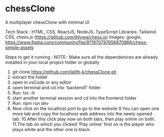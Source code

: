 # chessClone
A multiplayer chessClone with minimal UI 

Tech Stack :
HTML, CSS, ReactJS, NodeJS, TypeScript
Libraries:
Tailwind CSS, chess.js (https://github.com/jhlywa/chess.js)
Images: 
google, https://www.figma.com/community/file/971870797656870866/chess-simple-assets

Steps to get it running :
NOTE- Make sure all the dependenices are already installed in your local project folder or globally
1. git clone https://github.com/lalith-k/chessClone.git
2. extract the folder
3. open in vsCode or any editor
4. open terminal and cd into 'backend1' folder
5. Run: tsc -b
6. start another terminal session and cd into the frontend folder
7. Run: npm run dev
8. Now click on the localhost port to go to the website
9.You can open one more tab and copy the localhost web address into the newly opened tab.
10.After this click play now on both tabs, then play online on both. 
11.The tab on which you clicked 'Play online' first on is the player who plays white and the other one is black.
